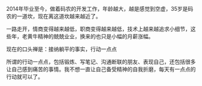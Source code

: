 2014年毕业至今，做着码农的开发工作，年龄越大，越是感觉到空虚，35岁是码农的一道坎，现在离这道坎越来越近了。

一路走开，情商变得越来越低，职商变得越来越低，技术上越来越追求小细节，这些年，老黄牛精神的兢兢业业，换来的也只是小幅的月薪涨幅。

现在的口头禅是：接纳躺平的事实，行动一点点

所谓的行动一点点，包括锻炼、写笔记、沟通断联的朋友、表现自己，还包括很多让自己感到痛苦的事情。我不想一直让自己备受精神的自我折磨，每天有一点点的行动就可以了。
